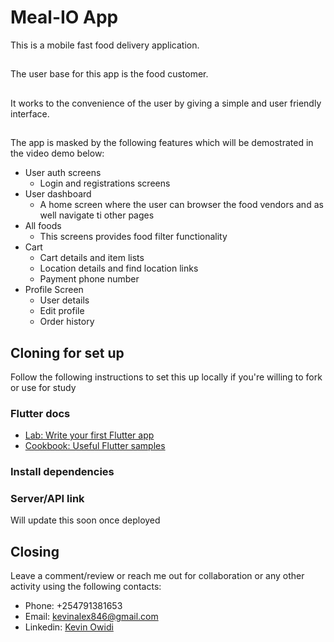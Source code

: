 # Meal-IO App

This is a mobile fast food delivery application.
##
The user base for this app is the food customer.
##
It works to the convenience of the user by giving a simple and user friendly interface.
##
The app is masked by the following features which will be demostrated in the video demo below: 

- User auth screens 
    - Login and registrations screens
- User dashboard
    - A home screen where the user can browser the food vendors and as well navigate ti other pages
- All foods
    - This screens provides food filter functionality
- Cart
    - Cart details and item lists
    - Location details and find location links
    - Payment phone number
- Profile Screen
    - User details
    - Edit profile
    - Order history


## Cloning for set up
Follow the following instructions to set this up locally if you're willing to fork or use for study

### Flutter docs 
- [Lab: Write your first Flutter app](https://docs.flutter.dev/get-started/codelab)
- [Cookbook: Useful Flutter samples](https://docs.flutter.dev/cookbook)

### Install dependencies
### Server/API link
Will update this soon once deployed
## Closing
Leave a comment/review or reach me out for collaboration or any other activity using the following contacts:
-  Phone: +254791381653
- Email: kevinalex846@gmail.com
- Linkedin: [Kevin Owidi](https://www.linkedin.com/in/kevin-owidi-08b275149/)
